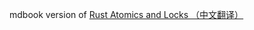 mdbook version of [Rust Atomics and Locks （中文翻译）](https://github.com/rustcc/Rust_Atomics_and_Locks)
